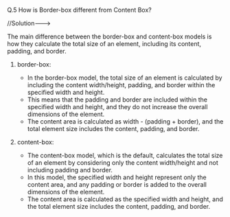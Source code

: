Q.5 How is Border-box different from Content Box?

//Solution--->

The main difference between the border-box and content-box models is how they calculate the total size of an element, including its content, padding, and border.

1. border-box:
   - In the border-box model, the total size of an element is calculated by including the content width/height, padding, and border within the specified width and height.
   - This means that the padding and border are included within the specified width and height, and they do not increase the overall dimensions of the element.
   - The content area is calculated as width - (padding + border), and the total element size includes the content, padding, and border.

2. content-box:
   - The content-box model, which is the default, calculates the total size of an element by considering only the content width/height and not including padding and border.
   - In this model, the specified width and height represent only the content area, and any padding or border is added to the overall dimensions of the element.
   - The content area is calculated as the specified width and height, and the total element size includes the content, padding, and border.
